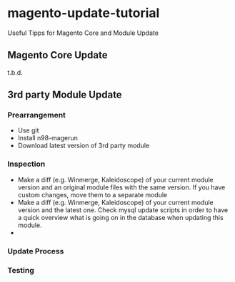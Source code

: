 # magento-update-tutorial
Useful Tipps for Magento Core and Module Update

## Magento Core Update
t.b.d.

## 3rd party Module Update
### Prearrangement
* Use git
* Install n98-magerun
* Download latest version of 3rd party module

### Inspection
* Make a diff (e.g. Winmerge, Kaleidoscope) of your current module version and an original module files with the same version. If you have custom changes, move them to a separate module
* Make a diff (e.g. Winmerge, Kaleidoscope) of your current module version and the latest one. Check mysql update scripts in order to have a quick overview what is going on in the database when updating this module.
* 

### Update Process

### Testing

